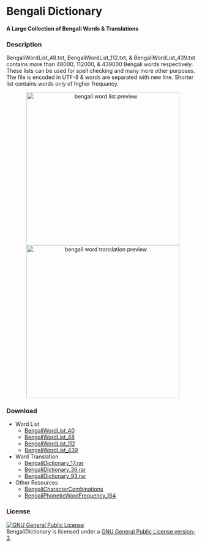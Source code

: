 # Bengali Dictionary
#### A Large Collection of Bengali Words & Translations

### Description
BengaliWordList\_48.txt, BengaliWordList\_112.txt, & BengaliWordList\_439.txt contains more than 48000, 112000, & 439000 Bengali words respectively. These lists can be used for spell checking and many more other purposes. The file is encoded in UTF-8 & words are separated with new line. Shorter list contains words only of higher frequancy.

<div align="center">
  <img src="https://cloud.githubusercontent.com/assets/5456665/19994067/c1d80750-a274-11e6-8160-2af151f5e966.png" height="400" width=auto title="bengali word list preview" />
  <img src="https://cloud.githubusercontent.com/assets/5456665/20518189/6de784c4-b0c8-11e6-900b-34d5338088be.png" height="400" width=auto title="bengali word translation preview" />
</div>
 
### Download
- Word List
  - [BengaliWordList\_40](https://github.com/MinhasKamal/BengaliDictionary/raw/download/BengaliWordList_40.rar)
  - [BengaliWordList\_48](https://github.com/MinhasKamal/BengaliDictionary/raw/download/BengaliWordList_48.rar)
  - [BengaliWordList\_112](https://github.com/MinhasKamal/BengaliDictionary/raw/download/BengaliWordList_112.rar)
  - [BengaliWordList\_439](https://github.com/MinhasKamal/BengaliDictionary/raw/download/BengaliWordList_439.rar)
- Word Translation
  - [BengaliDictionary\_17.rar](https://github.com/MinhasKamal/BengaliDictionary/raw/download/BengaliDictionary_17.rar)
  - [BengaliDictionary\_36.rar](https://github.com/MinhasKamal/BengaliDictionary/raw/download/BengaliDictionary_36.rar)
  - [BengaliDictionary\_93.rar](https://github.com/MinhasKamal/BengaliDictionary/raw/download/BengaliDictionary_93.rar)
- Other Resources
  - [BengaliCharacterCombinations](https://github.com/MinhasKamal/BengaliDictionary/raw/download/BengaliCharacterCombinations.rar)
  - [BengaliPhoneticWordFrequency\_164](https://github.com/MinhasKamal/BengaliDictionary/raw/download/BengaliPhoneticWordFrequency_164.rar)

### License
<a rel="license" href="http://www.gnu.org/licenses/gpl.html"><img alt="GNU General Public License" style="border-width:0" src="http://www.gnu.org/graphics/gplv3-88x31.png" /></a><br/>BengaliDictionary is licensed under a <a rel="license" href="http://www.gnu.org/licenses/gpl.html">GNU General Public License version-3</a>.
